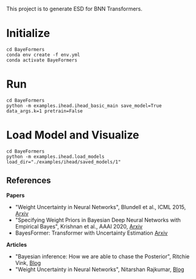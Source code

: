 This project is to generate ESD for BNN Transformers.

# Initialize

```
cd BayeFormers
conda env create -f env.yml
conda activate BayeFormers
```

# Run

```
cd BayeFormers
python -m examples.ihead.ihead_basic_main save_model=True data_args.k=1 pretrain=False
```

# Load Model and Visualize
```
cd BayeFormers
python -m examples.ihead.load_models load_dir="./examples/ihead/saved_models/1"
```

## References

**Papers**
- "Weight Uncertainty in Neural Networks", Blundell et al., ICML 2015, [Arxiv](https://arxiv.org/abs/1505.05424)
- "Specifying Weight Priors in Bayesian Deep Neural Networks with Empirical Bayes", Krishnan et al., AAAI 2020, [Arxiv](https://arxiv.org/abs/1906.05323v3)
- BayesFormer: Transformer with Uncertainty Estimation [Arxiv](https://arxiv.org/pdf/2206.00826)

**Articles**
- "Bayesian inference: How we are able to chase the Posterior", Ritchie Vink, [Blog](https://www.ritchievink.com/blog/2019/06/10/bayesian-inference-how-we-are-able-to-chase-the-posterior/)
- "Weight Uncertainty in Neural Networks", Nitarshan Rajkumar, [Blog](https://www.nitarshan.com/bayes-by-backprop/)
